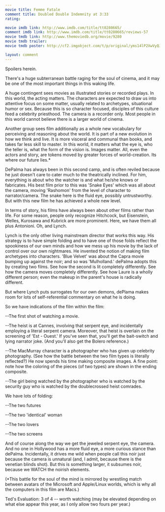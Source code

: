 ```yaml
---
movie title: Femme Fatale
comment title: Doubled Double Indemnity at 3:33
rating: 

movie imdb link: http://www.imdb.com/title/tt0280665/
comment imdb link: http://www.imdb.com/title/tt0280665/reviews-57
movie tmdb link: http://www.themoviedb.org/movie/9280
movie tmdb trailer: 
movie tmdb poster: http://cf2.imgobject.com/t/p/original/yms14lP2XwVyQJQTMq3WBHlhxIZ.jpg

layout: comment
---
```


Spoilers herein.

There's a huge subterranean battle raging for the soul of cinema, and it may be one of the most important things in this waking life.

A huge contingent sees movies as illustrated stories or recorded plays. In this world, the acting matters. The characters are expected to draw us into attentive focus on some matter, usually related to archetypes, situational humor or sex. Because this is so character focused, disciples of this culture feed a celebrity priesthood. The camera is a recorder only. Most people in this world cannot believe there is a larger world of cinema.

Another group sees film additionally as a whole new vocabulary for perceiving and reasoning about the world. It is part of a new evolution in how we think and live. It is more visceral and communal than books, and takes far less skill to master. In this world, it matters what the eye is, who the teller is, what the form of the vision is. Images matter. All, even the actors and story, are tokens moved by greater forces of world-creation. Its where our future lies.*

DePalma has always been in this second camp, and is often reviled because he just doesn't care to cater much to the theatrically inclined. For him, everything is about who the watcher is and what he/she knows or fabricates. His best film prior to this was 'Snake Eyes' which was all about the camera, moving 'Rashomon' from the level of character to narrator/camera. The snake here is the fluid eye, possibly untrustworthy. But with this new film he has achieved a whole new level.

In terms of story, his films have always been about other films rather than life. For some reason, people only recognize Hitchcock, but Eisenstein, Welles, Kurosawa and Kubrick are more prominent. Here, we have them all plus Antonioni. Oh, and Lynch.

Lynch is the only other living mainstream director that works this way. His strategy is to have simple folding and to have one of those folds reflect the spookiness of our own minds and how we mess up his movie by the lack of control over our own nightmares. He invented the notion of making film archetypes into characters. 'Blue Velvet' was about the Capra movie bumping up against the noir; and so was 'Mulholland.' dePalma adopts this by creating two films. See how the second is lit completely differently. See how the camera moves completely differently. See how Laure is a wholly different person; even the makeup in the parent's house is radically different.

But where Lynch puts surrogates for our own demons, dePlama makes room for lots of self-referential commentary on what he is doing.

So we have indications of the film within the film:

--The first shot of watching a movie.

--The heist is at Cannes, involving that serpent eye, and incidentally employing a literal serpent camera. Moreover, that heist is overlain on the screening of 'Est - Ouest.' If you've seen that, you'll get the bait-switch and lying narrator joke. (And you'll also get the Bolero reference.)

--The MacMurray character is a photographer who has given up celebrity photography. (See how the battle between the two film types is literally reflected?) He now spends his time making composite images. A fine point: note how the coloring of the pieces (of two types) are shown in the ending composite.

--The girl being watched by the photographer who is watched by the security guy who is watched by the doublecrossed heist comrades.

We have lots of folding:

--The two futures

--The two 'identical' woman

--The two lovers

--The two screens

And of course along the way we get the jeweled serpent eye, the camera. And no one in Hollywood has a more fluid eye, a more curious stance than dePalma. Incidentally, it drives me wild when people call this noir just because the camera is unnatural (and, I admit, because there is the venetian blinds shot). But this is something larger, it subsumes noir, because we WATCH the noirish elements.

(*This battle for the soul of the mind is mirrored by wrestling match between avatars of the Microsoft and Apple/Linux worlds, which is why all the computers in this film are Macs.)

Ted's Evaluation: 3 of 4 -- worth watching (may be elevated depending on what else appear this year, as I only allow two fours per year.)